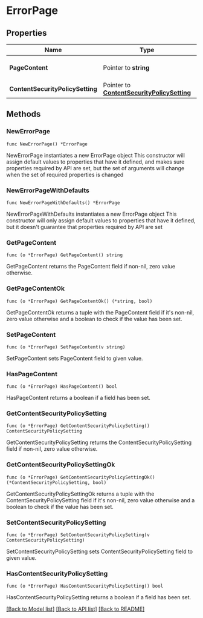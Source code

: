 # ErrorPage

## Properties

Name | Type | Description | Notes
------------ | ------------- | ------------- | -------------
**PageContent** | Pointer to **string** | The HTML for the page | [optional] 
**ContentSecurityPolicySetting** | Pointer to [**ContentSecurityPolicySetting**](ContentSecurityPolicySetting.md) |  | [optional] 

## Methods

### NewErrorPage

`func NewErrorPage() *ErrorPage`

NewErrorPage instantiates a new ErrorPage object
This constructor will assign default values to properties that have it defined,
and makes sure properties required by API are set, but the set of arguments
will change when the set of required properties is changed

### NewErrorPageWithDefaults

`func NewErrorPageWithDefaults() *ErrorPage`

NewErrorPageWithDefaults instantiates a new ErrorPage object
This constructor will only assign default values to properties that have it defined,
but it doesn't guarantee that properties required by API are set

### GetPageContent

`func (o *ErrorPage) GetPageContent() string`

GetPageContent returns the PageContent field if non-nil, zero value otherwise.

### GetPageContentOk

`func (o *ErrorPage) GetPageContentOk() (*string, bool)`

GetPageContentOk returns a tuple with the PageContent field if it's non-nil, zero value otherwise
and a boolean to check if the value has been set.

### SetPageContent

`func (o *ErrorPage) SetPageContent(v string)`

SetPageContent sets PageContent field to given value.

### HasPageContent

`func (o *ErrorPage) HasPageContent() bool`

HasPageContent returns a boolean if a field has been set.

### GetContentSecurityPolicySetting

`func (o *ErrorPage) GetContentSecurityPolicySetting() ContentSecurityPolicySetting`

GetContentSecurityPolicySetting returns the ContentSecurityPolicySetting field if non-nil, zero value otherwise.

### GetContentSecurityPolicySettingOk

`func (o *ErrorPage) GetContentSecurityPolicySettingOk() (*ContentSecurityPolicySetting, bool)`

GetContentSecurityPolicySettingOk returns a tuple with the ContentSecurityPolicySetting field if it's non-nil, zero value otherwise
and a boolean to check if the value has been set.

### SetContentSecurityPolicySetting

`func (o *ErrorPage) SetContentSecurityPolicySetting(v ContentSecurityPolicySetting)`

SetContentSecurityPolicySetting sets ContentSecurityPolicySetting field to given value.

### HasContentSecurityPolicySetting

`func (o *ErrorPage) HasContentSecurityPolicySetting() bool`

HasContentSecurityPolicySetting returns a boolean if a field has been set.


[[Back to Model list]](../README.md#documentation-for-models) [[Back to API list]](../README.md#documentation-for-api-endpoints) [[Back to README]](../README.md)



